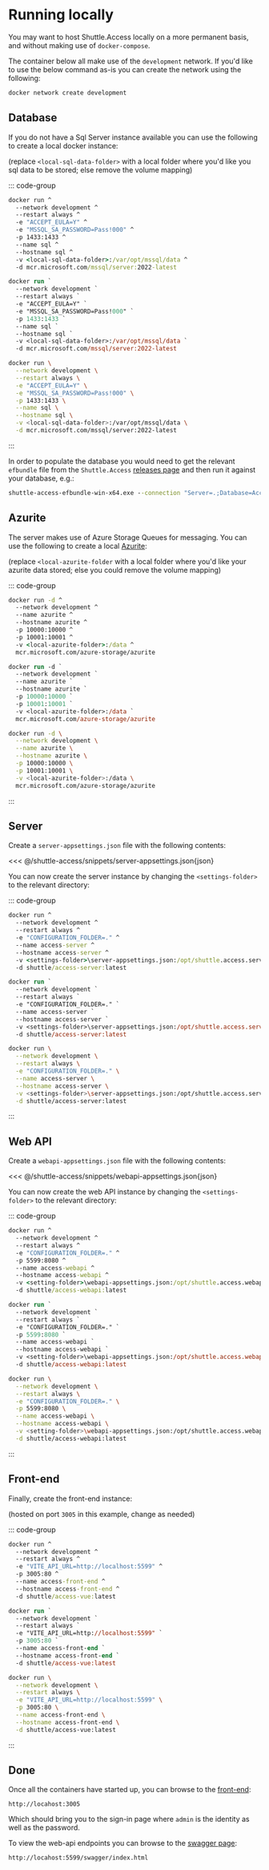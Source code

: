 # Running locally

You may want to host Shuttle.Access locally on a more permanent basis, and without making use of `docker-compose`.

The container below all make use of the `development` network.  If you'd like to use the below command as-is you can create the network using the following:

```cmd
docker network create development
```

## Database

If you do not have a Sql Server instance available you can use the following to create a local docker instance:

(replace `<local-sql-data-folder>` with a local folder where you'd like you sql data to be stored; else remove the volume mapping)

::: code-group
```cmd [cmd]
docker run ^
  --network development ^
  --restart always ^
  -e "ACCEPT_EULA=Y" ^
  -e "MSSQL_SA_PASSWORD=Pass!000" ^
  -p 1433:1433 ^
  --name sql ^
  --hostname sql ^
  -v <local-sql-data-folder>:/var/opt/mssql/data ^
  -d mcr.microsoft.com/mssql/server:2022-latest
```
```ps [ps]
docker run `
  --network development `
  --restart always `
  -e "ACCEPT_EULA=Y" `
  -e "MSSQL_SA_PASSWORD=Pass!000" `
  -p 1433:1433 `
  --name sql `
  --hostname sql `
  -v <local-sql-data-folder>:/var/opt/mssql/data `
  -d mcr.microsoft.com/mssql/server:2022-latest
```
```bash [bash]
docker run \
  --network development \
  --restart always \
  -e "ACCEPT_EULA=Y" \
  -e "MSSQL_SA_PASSWORD=Pass!000" \
  -p 1433:1433 \
  --name sql \
  --hostname sql \
  -v <local-sql-data-folder>:/var/opt/mssql/data \
  -d mcr.microsoft.com/mssql/server:2022-latest
```
:::

In order to populate the database you would need to get the relevant `efbundle` file from the `Shuttle.Access` [releases page](https://github.com/Shuttle/Shuttle.Access/releases) and then run it against your database, e.g.:

```cmd
shuttle-access-efbundle-win-x64.exe --connection "Server=.;Database=Access;User ID=sa;Password=Pass!000;Encrypt=True;TrustServerCertificate=True;Connection Timeout=30;"
```

## Azurite

The server makes use of Azure Storage Queues for messaging.  You can use the following to create a local [Azurite](https://learn.microsoft.com/en-us/azure/storage/common/storage-use-azurite):

(replace `<local-azurite-folder` with a local folder where you'd like your azurite data stored; else you could remove the volume mapping)

::: code-group
```cmd [cmd]
docker run -d ^
  --network development ^
  --name azurite ^
  --hostname azurite ^
  -p 10000:10000 ^
  -p 10001:10001 ^
  -v <local-azurite-folder>:/data ^
  mcr.microsoft.com/azure-storage/azurite
```
```ps [ps]
docker run -d `
  --network development `
  --name azurite `
  --hostname azurite `
  -p 10000:10000 `
  -p 10001:10001 `
  -v <local-azurite-folder>:/data `
  mcr.microsoft.com/azure-storage/azurite
```
```bash [bash]
docker run -d \
  --network development \
  --name azurite \
  --hostname azurite \
  -p 10000:10000 \
  -p 10001:10001 \
  -v <local-azurite-folder>:/data \
  mcr.microsoft.com/azure-storage/azurite
```
:::

## Server

Create a `server-appsettings.json` file with the following contents:

<<< @/shuttle-access/snippets/server-appsettings.json{json}

You can now create the server instance by changing the `<settings-folder>` to the relevant directory:

::: code-group
```cmd [cmd]
docker run ^
  --network development ^
  --restart always ^
  -e "CONFIGURATION_FOLDER=." ^
  --name access-server ^
  --hostname access-server ^
  -v <settings-folder>\server-appsettings.json:/opt/shuttle.access.server/appsettings.json ^
  -d shuttle/access-server:latest
```
```ps [ps]
docker run `
  --network development `
  --restart always `
  -e "CONFIGURATION_FOLDER=." `
  --name access-server `
  --hostname access-server `
  -v <settings-folder>\server-appsettings.json:/opt/shuttle.access.server/appsettings.json `
  -d shuttle/access-server:latest
```
```bash [bash]
docker run \
  --network development \
  --restart always \
  -e "CONFIGURATION_FOLDER=." \
  --name access-server \
  --hostname access-server \
  -v <settings-folder>\server-appsettings.json:/opt/shuttle.access.server/appsettings.json \
  -d shuttle/access-server:latest
```
:::

## Web API

Create a `webapi-appsettings.json` file with the following contents:

<<< @/shuttle-access/snippets/webapi-appsettings.json{json}

You can now create the web API instance by changing the `<settings-folder>` to the relevant directory:

::: code-group
```cmd [cmd]
docker run ^
  --network development ^
  --restart always ^
  -e "CONFIGURATION_FOLDER=." ^
  -p 5599:8080 ^
  --name access-webapi ^
  --hostname access-webapi ^
  -v <setting-folder>\webapi-appsettings.json:/opt/shuttle.access.webapi/appsettings.json ^
  -d shuttle/access-webapi:latest
```
```ps [ps]
docker run `
  --network development `
  --restart always `
  -e "CONFIGURATION_FOLDER=." `
  -p 5599:8080 `
  --name access-webapi `
  --hostname access-webapi `
  -v <setting-folder>\webapi-appsettings.json:/opt/shuttle.access.webapi/appsettings.json `
  -d shuttle/access-webapi:latest
```
```bash [bash]
docker run \
  --network development \
  --restart always \
  -e "CONFIGURATION_FOLDER=." \
  -p 5599:8080 \
  --name access-webapi \
  --hostname access-webapi \
  -v <setting-folder>\webapi-appsettings.json:/opt/shuttle.access.webapi/appsettings.json \
  -d shuttle/access-webapi:latest
```
:::

## Front-end

Finally, create the front-end instance:

(hosted on port `3005` in this example, change as needed)

::: code-group
```cmd [cmd]
docker run ^
  --network development ^
  --restart always ^
  -e "VITE_API_URL=http://localhost:5599" ^
  -p 3005:80 ^
  --name access-front-end ^
  --hostname access-front-end ^
  -d shuttle/access-vue:latest
```
```ps [ps]
docker run `
  --network development `
  --restart always `
  -e "VITE_API_URL=http://localhost:5599" `
  -p 3005:80 `
  --name access-front-end `
  --hostname access-front-end `
  -d shuttle/access-vue:latest
```
```bash [bash]
docker run \
  --network development \
  --restart always \
  -e "VITE_API_URL=http://localhost:5599" \
  -p 3005:80 \
  --name access-front-end \
  --hostname access-front-end \
  -d shuttle/access-vue:latest
```
:::

## Done

Once all the containers have started up, you can browse to the [front-end](http://locahost:3005):

```
http://locahost:3005
```

Which should bring you to the sign-in page where `admin` is the identity as well as the password.

To view the web-api endpoints you can browse to the [swagger page](http://locahost:5599/swagger/index.html):

```
http://locahost:5599/swagger/index.html
```